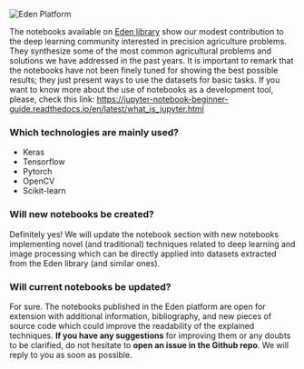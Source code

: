![Eden Platform](https://drive.google.com/uc?id=1M2c5e7uJq2jGPyToMbyVTgYzFSsVF5Nf)

The notebooks available on <a href="edenlibrary.ai">Eden library</a> show our modest contribution to the deep learning community interested in precision agriculture problems. They synthesize some of the most common agricultural problems and solutions we have addressed in the past years. It is important to remark that the notebooks have not been finely tuned for showing the best possible results; they just present ways to use the datasets for basic tasks. If you want to know more about the use of notebooks as a development tool, please, check this link: https://jupyter-notebook-beginner-guide.readthedocs.io/en/latest/what_is_jupyter.html

### Which technologies are mainly used?
* Keras
* Tensorflow
* Pytorch
* OpenCV
* Scikit-learn

### Will new notebooks be created?
Definitely yes! We will update the notebook section with new notebooks implementing novel (and traditional) techniques related to deep learning  and image processing which can be directly applied into datasets extracted from the Eden library (and similar ones). 

### Will current notebooks be updated?
For sure. The notebooks published in the Eden platform are open for extension with additional information, bibliography, and new pieces of source code which could improve the readability of the explained techniques. **If you have any suggestions** for improving them or any doubts to be clarified, do not hesitate to **open an issue in the Github repo**. We will reply to you as soon as possible.